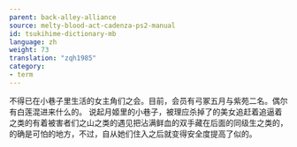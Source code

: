 ```yaml
---
parent: back-alley-alliance
source: melty-blood-act-cadenza-ps2-manual
id: tsukihime-dictionary-mb
language: zh
weight: 73
translation: "zqh1985"
category:
- term
---
```


不得已在小巷子里生活的女主角们之会。目前，会员有弓冢五月与紫苑二名。偶尔有白莲混进来什么的。
说起月姬里的小巷子，被理应杀掉了的美女追赶着追逼着之类的有着被害者们之山之类的遇见把沾满鲜血的双手藏在后面的同级生之类的，的确是可怕的地方，不过，自从她们住入之后就变得安全度提高了似的。
